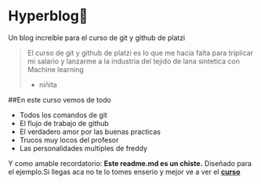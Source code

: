 # Hyperblog💚
Un blog increible para el curso de git y github de platzi
>El curso de git y github de platzi es lo que me hacia falta para triplicar mi salario y lanzarme a la industria del tejido de lana sintetica con Machine learning
> - niñita

##En este curso vemos de todo 
* Todos los comandos de git
* El flujo de trabajo de github
* El verdadero amor por las buenas practicas
* Trucos muy locos del profesor
* Las personalidades multiples de freddy

Y como amable recordatorio: **Este readme.md es un chiste.** Diseñado para el ejemplo.Si llegas aca no te lo tomes enserio y mejor ve a ver el [**curso**](https://platzi.com/cursos/git-github/)
